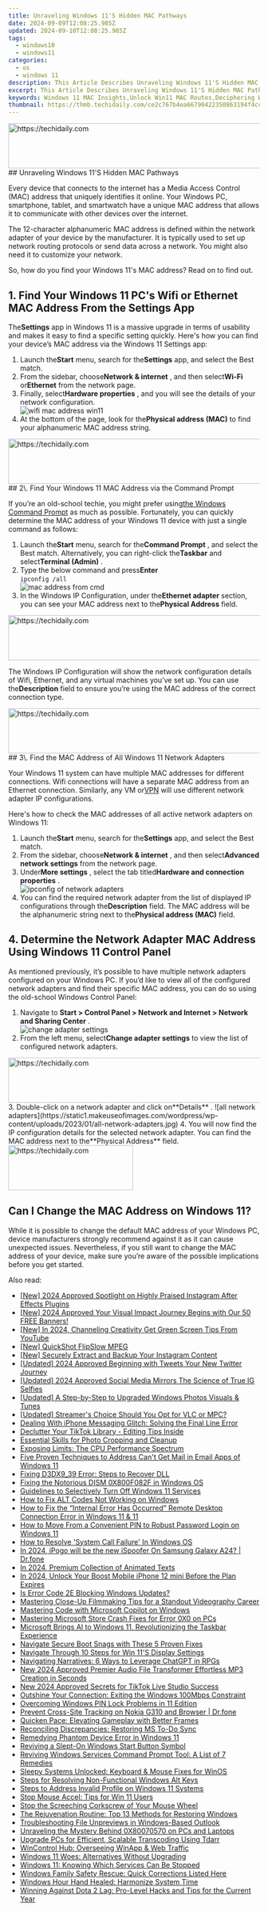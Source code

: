 ```yaml
---
title: Unraveling Windows 11'S Hidden MAC Pathways
date: 2024-09-09T12:08:25.985Z
updated: 2024-09-10T12:08:25.985Z
tags:
  - windows10
  - windows11
categories:
  - os
  - windows 11
description: This Article Describes Unraveling Windows 11'S Hidden MAC Pathways
excerpt: This Article Describes Unraveling Windows 11'S Hidden MAC Pathways
keywords: Windows 11 MAC Insights,Unlock Win11 MAC Routes,Deciphering Win11 MAC,Win11 MAC Exploration,Understanding Win11 MAC,Win11 Hidden MAC Paths,Secrets of Win11 MAC
thumbnail: https://thmb.techidaily.com/ce2c767b4ea66790422350863194f4cca1e1e1f1b31e78a51ee237f509439d21.jpg
---
```


<!-- affiliate ads begin -->
<a href="https://appsumo.8odi.net/c/5597632/2118311/7443" target="_top" id="2118311">
  <img src="//a.impactradius-go.com/display-ad/7443-2118311" border="0" alt="https://techidaily.com" width="728" height="90"/>
</a>
<img height="0" width="0" src="https://appsumo.8odi.net/i/5597632/2118311/7443" style="position:absolute;visibility:hidden;" border="0" />
<!-- affiliate ads end -->
## Unraveling Windows 11'S Hidden MAC Pathways

 Every device that connects to the internet has a Media Access Control (MAC) address that uniquely identifies it online. Your Windows PC, smartphone, tablet, and smartwatch have a unique MAC address that allows it to communicate with other devices over the internet.

 The 12-character alphanumeric MAC address is defined within the network adapter of your device by the manufacturer. It is typically used to set up network routing protocols or send data across a network. You might also need it to customize your network.

 So, how do you find your Windows 11's MAC address? Read on to find out.

## 1\. Find Your Windows 11 PC's Wifi or Ethernet MAC Address From the Settings App

 The**Settings** app in Windows 11 is a massive upgrade in terms of usability and makes it easy to find a specific setting quickly. Here's how you can find your device’s MAC address via the Windows 11 Settings app:

1. Launch the**Start** menu, search for the**Settings** app, and select the Best match.
2. From the sidebar, choose**Network & internet** , and then select**Wi-Fi** or**Ethernet** from the network page.
3. Finally, select**Hardware properties** , and you will see the details of your network configuration.  
![wifi mac address win11](https://static1.makeuseofimages.com/wordpress/wp-content/uploads/2023/01/wifi-mac-address.jpg)
4. At the bottom of the page, look for the**Physical address (MAC)** to find your alphanumeric MAC address string.

<!-- affiliate ads begin -->
<a href="https://appsumo.8odi.net/c/5597632/2137413/7443" target="_top" id="2137413">
  <img src="//a.impactradius-go.com/display-ad/7443-2137413" border="0" alt="https://techidaily.com" width="728" height="90"/>
</a>
<img height="0" width="0" src="https://appsumo.8odi.net/i/5597632/2137413/7443" style="position:absolute;visibility:hidden;" border="0" />
<!-- affiliate ads end -->
## 2\. Find Your Windows 11 MAC Address via the Command Prompt

 If you’re an old-school techie, you might prefer using[the Windows Command Prompt](https://www.makeuseof.com/tag/a-beginners-guide-to-the-windows-command-line/) as much as possible. Fortunately, you can quickly determine the MAC address of your Windows 11 device with just a single command as follows:

1. Launch the**Start** menu, search for the**Command Prompt** , and select the Best match. Alternatively, you can right-click the**Taskbar** and select**Terminal (Admin)** .
2. Type the below command and press**Enter**  
`ipconfig /all  
`  
![mac address from cmd](https://static1.makeuseofimages.com/wordpress/wp-content/uploads/2023/01/mac-address-cmd.jpg)
3. In the Windows IP Configuration, under the**Ethernet adapter** section, you can see your MAC address next to the**Physical Address** field.
<!-- affiliate ads begin -->
<a href="https://unicoeye.pxf.io/c/5597632/2121332/18498" target="_top" id="2121332">
  <img src="//a.impactradius-go.com/display-ad/18498-2121332" border="0" alt="https://techidaily.com" width="728" height="90"/>
</a>
<img height="0" width="0" src="https://unicoeye.pxf.io/i/5597632/2121332/18498" style="position:absolute;visibility:hidden;" border="0" />
<!-- affiliate ads end -->

 The Windows IP Configuration will show the network configuration details of Wifi, Ethernet, and any virtual machines you’ve set up. You can use the**Description** field to ensure you’re using the MAC address of the correct connection type.

<!-- affiliate ads begin -->
<a href="https://ephamedtechinc.pxf.io/c/5597632/2136621/26400" target="_top" id="2136621">
  <img src="//a.impactradius-go.com/display-ad/26400-2136621" border="0" alt="https://techidaily.com" width="728" height="90"/>
</a>
<img height="0" width="0" src="https://ephamedtechinc.pxf.io/i/5597632/2136621/26400" style="position:absolute;visibility:hidden;" border="0" />
<!-- affiliate ads end -->
## 3\. Find the MAC Address of All Windows 11 Network Adapters

 Your Windows 11 system can have multiple MAC addresses for different connections. Wifi connections will have a separate MAC address from an Ethernet connection. Similarly, any VM or[VPN](https://www.makeuseof.com/tag/what-is-a-vpn-how-tunneling-works/) will use different network adapter IP configurations.

 Here's how to check the MAC addresses of all active network adapters on Windows 11:

1. Launch the**Start** menu, search for the**Settings** app, and select the Best match.
2. From the sidebar, choose**Network & internet** , and then select**Advanced network settings** from the network page.
3. Under**More settings** , select the tab titled**Hardware and connection properties** .  
![ipconfig of network adapters](https://static1.makeuseofimages.com/wordpress/wp-content/uploads/2023/01/all-ipconfig.jpg)
4. You can find the required network adapter from the list of displayed IP configurations through the**Description** field. The MAC address will be the alphanumeric string next to the**Physical address (MAC)** field.

## 4\. Determine the Network Adapter MAC Address Using Windows 11 Control Panel

 As mentioned previously, it’s possible to have multiple network adapters configured on your Windows PC. If you’d like to view all of the configured network adapters and find their specific MAC address, you can do so using the old-school Windows Control Panel:

1. Navigate to **Start > Control Panel > Network and Internet > Network and Sharing Center** .  
![change adapter settings](https://static1.makeuseofimages.com/wordpress/wp-content/uploads/2023/01/change-adapter-settings.jpg)
2. From the left menu, select**Change adapter settings** to view the list of configured network adapters.
<!-- affiliate ads begin -->
<a href="https://unicoeye.pxf.io/c/5597632/2134237/18498" target="_top" id="2134237">
  <img src="//a.impactradius-go.com/display-ad/18498-2134237" border="0" alt="https://techidaily.com" width="728" height="90"/>
</a>
<img height="0" width="0" src="https://unicoeye.pxf.io/i/5597632/2134237/18498" style="position:absolute;visibility:hidden;" border="0" />
<!-- affiliate ads end -->
3. Double-click on a network adapter and click on**Details** .  
![all network adapters](https://static1.makeuseofimages.com/wordpress/wp-content/uploads/2023/01/all-network-adapters.jpg)
4. You will now find the IP configuration details for the selected network adapter. You can find the MAC address next to the**Physical Address** field.
<!-- affiliate ads begin -->
<a href="https://bluettius.sjv.io/c/5597632/2139108/17108" target="_top" id="2139108">
  <img src="//a.impactradius-go.com/display-ad/17108-2139108" border="0" alt="https://techidaily.com" width="250" height="90"/>
</a>
<img height="0" width="0" src="https://bluettius.sjv.io/i/5597632/2139108/17108" style="position:absolute;visibility:hidden;" border="0" />
<!-- affiliate ads end -->

## Can I Change the MAC Address on Windows 11?

 While it is possible to change the default MAC address of your Windows PC, device manufacturers strongly recommend against it as it can cause unexpected issues. Nevertheless, if you still want to change the MAC address of your device, make sure you’re aware of the possible implications before you get started.


<ins class="adsbygoogle"
     style="display:block"
     data-ad-format="autorelaxed"
     data-ad-client="ca-pub-7571918770474297"
     data-ad-slot="1223367746"></ins>



<ins class="adsbygoogle"
     style="display:block"
     data-ad-client="ca-pub-7571918770474297"
     data-ad-slot="8358498916"
     data-ad-format="auto"
     data-full-width-responsive="true"></ins>

<span class="atpl-alsoreadstyle">Also read:</span>
<div><ul>
<li><a href="https://instagram-clips.techidaily.com/new-2024-approved-spotlight-on-highly-praised-instagram-after-effects-plugins/"><u>[New] 2024 Approved Spotlight on Highly Praised Instagram After Effects Plugins</u></a></li>
<li><a href="https://youtube-docs.techidaily.com/024-approved-your-visual-impact-journey-begins-with-our-50-free-banners/"><u>[New] 2024 Approved Your Visual Impact Journey Begins with Our 50 FREE Banners!</u></a></li>
<li><a href="https://facebook-record-videos.techidaily.com/new-in-2024-channeling-creativity-get-green-screen-tips-from-youtube/"><u>[New] In 2024, Channeling Creativity Get Green Screen Tips From YouTube</u></a></li>
<li><a href="https://screen-activity-recording.techidaily.com/new-quickshot-flipslow-mpeg/"><u>[New] QuickShot FlipSlow MPEG</u></a></li>
<li><a href="https://instagram-video-recordings.techidaily.com/new-securely-extract-and-backup-your-instagram-content/"><u>[New] Securely Extract and Backup Your Instagram Content</u></a></li>
<li><a href="https://twitter-clips.techidaily.com/updated-2024-approved-beginning-with-tweets-your-new-twitter-journey/"><u>[Updated] 2024 Approved Beginning with Tweets Your New Twitter Journey</u></a></li>
<li><a href="https://instagram-video-files.techidaily.com/updated-2024-approved-social-media-mirrors-the-science-of-true-ig-selfies/"><u>[Updated] 2024 Approved Social Media Mirrors The Science of True IG Selfies</u></a></li>
<li><a href="https://article-posts.techidaily.com/updated-a-step-by-step-to-upgraded-windows-photos-visuals-and-tunes/"><u>[Updated] A Step-by-Step to Upgraded Windows Photos Visuals & Tunes</u></a></li>
<li><a href="https://some-skills.techidaily.com/updated-streamers-choice-should-you-opt-for-vlc-or-mpc/"><u>[Updated] Streamer's Choice Should You Opt for VLC or MPC?</u></a></li>
<li><a href="https://fox-that.techidaily.com/dealing-with-iphone-messaging-glitch-solving-the-final-line-error/"><u>Dealing With iPhone Messaging Glitch: Solving the Final Line Error</u></a></li>
<li><a href="https://extra-tips.techidaily.com/declutter-your-tiktok-library-editing-tips-inside/"><u>Declutter Your TikTok Library - Editing Tips Inside</u></a></li>
<li><a href="https://win11-tips.techidaily.com/essential-skills-for-photo-cropping-and-cleanup/"><u>Essential Skills for Photo Cropping and Cleanup</u></a></li>
<li><a href="https://windows11.techidaily.com/exposing-limits-the-cpu-performance-spectrum/"><u>Exposing Limits: The CPU Performance Spectrum</u></a></li>
<li><a href="https://windows11.techidaily.com/five-proven-techniques-to-address-cant-get-mail-in-email-apps-of-windows-11/"><u>Five Proven Techniques to Address Can't Get Mail in Email Apps of Windows 11</u></a></li>
<li><a href="https://windows11.techidaily.com/fixing-d3dx939-error-steps-to-recover-dll/"><u>Fixing D3DX9_39 Error: Steps to Recover DLL</u></a></li>
<li><a href="https://windows11.techidaily.com/fixing-the-notorious-dism-0x800f082f-in-windows-os/"><u>Fixing the Notorious DISM 0X800F082F in Windows OS</u></a></li>
<li><a href="https://windows11.techidaily.com/guidelines-to-selectively-turn-off-windows-11-services/"><u>Guidelines to Selectively Turn Off Windows 11 Services</u></a></li>
<li><a href="https://windows11.techidaily.com/how-to-fix-alt-codes-not-working-on-windows/"><u>How to Fix ALT Codes Not Working on Windows</u></a></li>
<li><a href="https://windows11.techidaily.com/how-to-fix-the-internal-error-has-occurred-remote-desktop-connection-error-in-windows-11-and-11/"><u>How to Fix the “Internal Error Has Occurred” Remote Desktop Connection Error in Windows 11 & 11</u></a></li>
<li><a href="https://windows11.techidaily.com/how-to-move-from-a-convenient-pin-to-robust-password-login-on-windows-11/"><u>How to Move From a Convenient PIN to Robust Password Login on Windows 11</u></a></li>
<li><a href="https://windows11.techidaily.com/how-to-resolve-system-call-failure-in-windows-os/"><u>How to Resolve 'System Call Failure' In Windows OS</u></a></li>
<li><a href="https://change-location.techidaily.com/in-2024-ipogo-will-be-the-new-ispoofer-on-samsung-galaxy-a24-drfone-by-drfone-virtual-android/"><u>In 2024, iPogo will be the new iSpoofer On Samsung Galaxy A24? | Dr.fone</u></a></li>
<li><a href="https://article-helps.techidaily.com/in-2024-premium-collection-of-animated-texts/"><u>In 2024, Premium Collection of Animated Texts</u></a></li>
<li><a href="https://sim-unlock.techidaily.com/in-2024-unlock-your-boost-mobile-iphone-12-mini-before-the-plan-expires-by-drfone-ios/"><u>In 2024, Unlock Your Boost Mobile iPhone 12 mini Before the Plan Expires</u></a></li>
<li><a href="https://windows11.techidaily.com/is-error-code-2e-blocking-windows-updates/"><u>Is Error Code 2E Blocking Windows Updates?</u></a></li>
<li><a href="https://fox-glue.techidaily.com/mastering-close-up-filmmaking-tips-for-a-standout-videography-career/"><u>Mastering Close-Up Filmmaking Tips for a Standout Videography Career</u></a></li>
<li><a href="https://windows11.techidaily.com/mastering-code-with-microsoft-copilot-on-windows/"><u>Mastering Code with Microsoft Copilot on Windows</u></a></li>
<li><a href="https://windows11.techidaily.com/mastering-microsoft-store-crash-fixes-for-error-0x0-on-pcs/"><u>Mastering Microsoft Store Crash Fixes for Error 0X0 on PCs</u></a></li>
<li><a href="https://windows11.techidaily.com/microsoft-brings-ai-to-windows-11-revolutionizing-the-taskbar-experience/"><u>Microsoft Brings AI to Windows 11, Revolutionizing the Taskbar Experience</u></a></li>
<li><a href="https://windows11.techidaily.com/navigate-secure-boot-snags-with-these-5-proven-fixes/"><u>Navigate Secure Boot Snags with These 5 Proven Fixes</u></a></li>
<li><a href="https://windows11.techidaily.com/navigate-through-10-steps-for-win-11s-display-settings/"><u>Navigate Through 10 Steps for Win 11'S Display Settings</u></a></li>
<li><a href="https://tech-revival.techidaily.com/navigating-narratives-6-ways-to-leverage-chatgpt-in-rpgs/"><u>Navigating Narratives: 6 Ways to Leverage ChatGPT in RPGs</u></a></li>
<li><a href="https://audio-shaping.techidaily.com/new-2024-approved-premier-audio-file-transformer-effortless-mp3-creation-in-seconds/"><u>New 2024 Approved Premier Audio File Transformer Effortless MP3 Creation in Seconds</u></a></li>
<li><a href="https://ai-live-streaming.techidaily.com/new-2024-approved-secrets-for-tiktok-live-studio-success/"><u>New 2024 Approved Secrets for TikTok Live Studio Success</u></a></li>
<li><a href="https://windows11.techidaily.com/outshine-your-connection-exiting-the-windows-100mbps-constraint/"><u>Outshine Your Connection: Exiting the Windows 100Mbps Constraint</u></a></li>
<li><a href="https://windows11.techidaily.com/overcoming-windows-pin-lock-problems-in-11-edition/"><u>Overcoming Windows PIN Lock Problems in 11 Edition</u></a></li>
<li><a href="https://fake-location.techidaily.com/prevent-cross-site-tracking-on-nokia-g310-and-browser-drfone-by-drfone-virtual-android/"><u>Prevent Cross-Site Tracking on Nokia G310 and Browser | Dr.fone</u></a></li>
<li><a href="https://windows11.techidaily.com/quicken-pace-elevating-gameplay-with-better-frames/"><u>Quicken Pace: Elevating Gameplay with Better Frames</u></a></li>
<li><a href="https://windows11.techidaily.com/reconciling-discrepancies-restoring-ms-to-do-sync/"><u>Reconciling Discrepancies: Restoring MS To-Do Sync</u></a></li>
<li><a href="https://windows11.techidaily.com/remedying-phantom-device-error-in-windows-11/"><u>Remedying Phantom Device Error in Windows 11</u></a></li>
<li><a href="https://windows11.techidaily.com/reviving-a-slept-on-windows-start-button-symbol/"><u>Reviving a Slept-On Windows Start Button Symbol</u></a></li>
<li><a href="https://windows11.techidaily.com/reviving-windows-services-command-prompt-tool-a-list-of-7-remedies/"><u>Reviving Windows Services Command Prompt Tool: A List of 7 Remedies</u></a></li>
<li><a href="https://windows11.techidaily.com/sleepy-systems-unlocked-keyboard-and-mouse-fixes-for-winos/"><u>Sleepy Systems Unlocked: Keyboard & Mouse Fixes for WinOS</u></a></li>
<li><a href="https://windows11.techidaily.com/steps-for-resolving-non-functional-windows-alt-keys/"><u>Steps for Resolving Non-Functional Windows Alt Keys</u></a></li>
<li><a href="https://windows11.techidaily.com/steps-to-address-invalid-profile-on-windows-11-systems/"><u>Steps to Address Invalid Profile on Windows 11 Systems</u></a></li>
<li><a href="https://windows11.techidaily.com/stop-mouse-accel-tips-for-win-11-users/"><u>Stop Mouse Accel: Tips for Win 11 Users</u></a></li>
<li><a href="https://windows11.techidaily.com/stop-the-screeching-corkscrew-of-your-mouse-wheel/"><u>Stop the Screeching Corkscrew of Your Mouse Wheel</u></a></li>
<li><a href="https://windows11.techidaily.com/the-rejuvenation-routine-top-13-methods-for-restoring-windows/"><u>The Rejuvenation Routine: Top 13 Methods for Restoring Windows</u></a></li>
<li><a href="https://windows11.techidaily.com/troubleshooting-file-unpreviews-in-windows-based-outlook/"><u>Troubleshooting File Unpreviews in Windows-Based Outlook</u></a></li>
<li><a href="https://windows11.techidaily.com/unraveling-the-mystery-behind-0x80070570-on-pcs-and-laptops/"><u>Unraveling the Mystery Behind 0X80070570 on PCs and Laptops</u></a></li>
<li><a href="https://windows11.techidaily.com/upgrade-pcs-for-efficient-scalable-transcoding-using-tdarr/"><u>Upgrade PCs for Efficient, Scalable Transcoding Using Tdarr</u></a></li>
<li><a href="https://windows11.techidaily.com/wincontrol-hub-overseeing-winapp-and-web-traffic/"><u>WinControl Hub: Overseeing WinApp & Web Traffic</u></a></li>
<li><a href="https://windows11.techidaily.com/windows-11-woes-alternatives-without-upgrading/"><u>Windows 11 Woes: Alternatives Without Upgrading</u></a></li>
<li><a href="https://windows11.techidaily.com/windows-11-knowing-which-services-can-be-stopped/"><u>Windows 11: Knowing Which Services Can Be Stopped</u></a></li>
<li><a href="https://windows11.techidaily.com/windows-family-safety-rescue-quick-corrections-listed-here/"><u>Windows Family Safety Rescue: Quick Corrections Listed Here</u></a></li>
<li><a href="https://windows11.techidaily.com/windows-hour-hand-healed-harmonize-system-time/"><u>Windows Hour Hand Healed: Harmonize System Time</u></a></li>
<li><a href="https://program-issues.techidaily.com/winning-against-dota-2-lag-pro-level-hacks-and-tips-for-the-current-year/"><u>Winning Against Dota 2 Lag: Pro-Level Hacks and Tips for the Current Year</u></a></li>
</ul></div>
